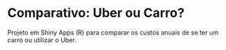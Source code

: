 # Comparativo: Uber ou Carro?

Projeto em Shiny Apps (R) para comparar os custos anuais de se ter um carro ou utilizar o Uber.
